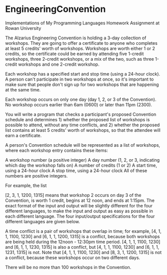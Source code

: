 # EngineeringConvention
Implementations of My Programming Languages Homework Assignment at Rowan University

The Alzarius Engineering Convention is holding a 3-day collection of workshops. They are going to offer a certificate to anyone who completes at least 5 credits' worth of workshops. Workshops are worth either 1 or 2 credits, so the certificate could be earned by attending five 1-credit workshops, three 2-credit workshops, or a mix of the two, such as three 1-credit workshops and one 2-credit workshop.

Each workshop has a specified start and stop time (using a 24-hour clock). A person can't participate in two workshops at once, so it's important to make sure that people don't sign up for two workshops that are happening at the same time.

Each workshop occurs on only one day (day 1, 2, or 3 of the Convention). No workshop occurs earlier than 6am (0600) or later than 11pm (2300).

You will write a program that checks a participant's proposed Convention schedule and determines 1) whether the proposed list of workshops is possible to attend, without any time conflicts, and 2) whether the proposed list contains at least 5 credits' worth of workshops, so that the attendee will earn a certificate.

A person's Convention schedule will be represented as a list of workshops, where each workshop entry contains these items:

A workshop number (a positive integer)
A day number (1, 2, or 3, indicating which day the workshop falls on)
A number of credits (1 or 2)
A start time, using a 24-hour clock
A stop time, using a 24-hour clock
All of these numbers are positive integers.

For example, the list

[2, 3, 1, 1200, 1315]
means that workshop 2 occurs on day 3 of the Convention, is worth 1 credit, begins at 12 noon, and ends at 1:15pm.
The exact format of the input and output will be slightly different for the four different languages, to make the input and output as easy as possible in each different language. The four input/output specifications for the four different languages are given below.

A time conflict is a pair of workshops that overlap in time; for example, [4, 1, 1, 1100, 1230] and [6, 1, 1, 1200, 1315] is a conflict, because both workshops are being held during the 12noon - 12:30pm time period. [4, 1, 1, 1100, 1230] and [6, 1, 1, 1230, 1315] is also a conflict, but [4, 1, 1, 1100, 1230] and [6, 1, 1, 1231, 1315] is not. Note that [4, 1, 1, 1100, 1230] and [8, 3, 1, 1200, 1315] is not a conflict, because these workshops occur on two different days.

There will be no more than 100 workshops in the Convention.
